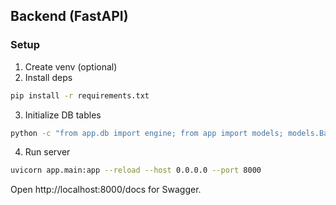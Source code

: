 ## Backend (FastAPI)

### Setup

1. Create venv (optional)
2. Install deps

```bash
pip install -r requirements.txt
```

3. Initialize DB tables

```bash
python -c "from app.db import engine; from app import models; models.Base.metadata.create_all(engine)"
```

4. Run server

```bash
uvicorn app.main:app --reload --host 0.0.0.0 --port 8000
```

Open http://localhost:8000/docs for Swagger.
